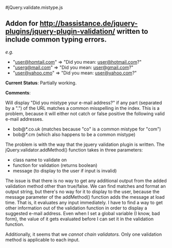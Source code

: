 #jQuery.validate.mistype.js
## Addon for http://bassistance.de/jquery-plugins/jquery-plugin-validation/ written to include common typing errors.

_e.g._

  * "user@homtail.com" => "Did you mean: user@hotmail.com?"
  * "userg@mail.com" => "Did you mean: user@gmail.com?"
  * "user@yahoo.cmo" => "Did you mean: user@yahoo.com?"
  

**Current Status**: Partially working.

**Comments**: 

Will display "Did you mistype your e-mail address?" if any part (separated by a ".") of the URL matches a common misspelling in the index. This is a problem, because it will either not catch or false positive the following valid e-mail addresses.
  * bob@*.co.uk (matches because "co" is a common mistype for "com")
  * bob@*.cm (which also happens to be a common mistype)
  

The problem is with the way that the jquery validation plugin is written. The jQuery.validator.addMethod() function takes in three parameters:

  * class name to validate on
  * function for validation (returns boolean)  
  * message (to display to the user if input is invalid)
  
The issue is that there is no way to get any additional output from the added validation method other than true/false.  We can find matches and format an output string, but there's no way for it to display to the user, because the message parameter of the addMethod() function adds the message at load time. That is, it evaluates any input immediately. I have to find a way to get other information out of the validation function in order to display a suggested e-mail address. Even when I set a global variable (I know, bad form), the value of it gets evaluated before I can set it in the validation function.

Additionally, it seems that we _cannot chain validators._ Only one validation method is applicable to each input.